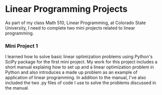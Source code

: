 # Linear Programming Projects

As part of my class Math 510, Linear Programming, at Colorado State University, I need to complete two mini projects related to linear programming.

### Mini Project 1

I learned how to solve basic linear optimization problems using Python's SciPy package for the first mini project. My work for this project includes a short manual explainig how to set up and a linear optimization problem in Python and also introduces a made up problem as an example of application of linear programming. In addition to the manual, I've also included the two .py files of code I use to solve the problems discussed in the manual. 

